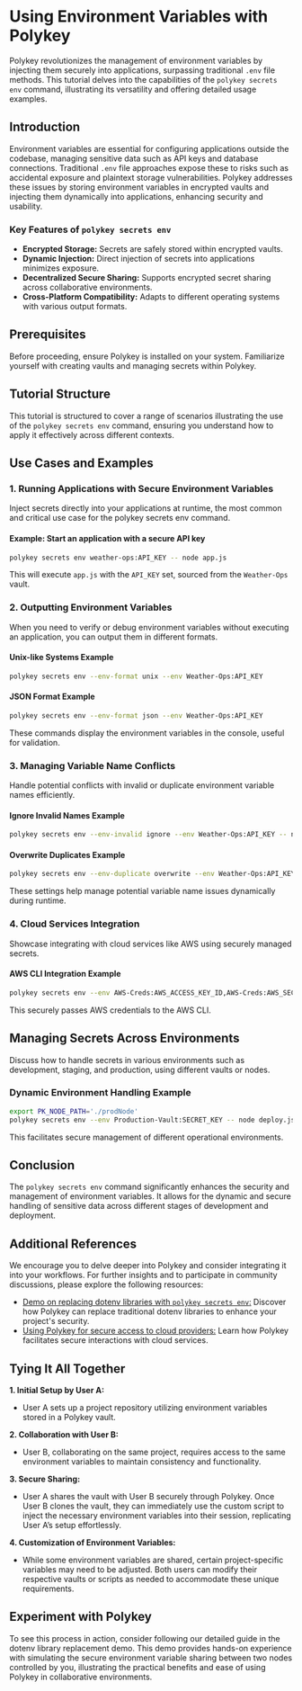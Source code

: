 # Using Environment Variables with Polykey

Polykey revolutionizes the management of environment variables by injecting them
securely into applications, surpassing traditional `.env` file methods. This
tutorial delves into the capabilities of the `polykey secrets env` command,
illustrating its versatility and offering detailed usage examples.

## Introduction

Environment variables are essential for configuring applications outside the
codebase, managing sensitive data such as API keys and database connections.
Traditional `.env` file approaches expose these to risks such as accidental
exposure and plaintext storage vulnerabilities. Polykey addresses these issues
by storing environment variables in encrypted vaults and injecting them
dynamically into applications, enhancing security and usability.

### Key Features of `polykey secrets env`

- **Encrypted Storage:** Secrets are safely stored within encrypted vaults.
- **Dynamic Injection:** Direct injection of secrets into applications minimizes
  exposure.
- **Decentralized Secure Sharing:** Supports encrypted secret sharing across
  collaborative environments.
- **Cross-Platform Compatibility:** Adapts to different operating systems with
  various output formats.

## Prerequisites

Before proceeding, ensure Polykey is installed on your system. Familiarize
yourself with creating vaults and managing secrets within Polykey.

## Tutorial Structure

This tutorial is structured to cover a range of scenarios illustrating the use
of the `polykey secrets env` command, ensuring you understand how to apply it
effectively across different contexts.

## Use Cases and Examples

### 1. Running Applications with Secure Environment Variables

Inject secrets directly into your applications at runtime, the most common and
critical use case for the polykey secrets env command.

#### Example: Start an application with a secure API key

```bash
polykey secrets env weather-ops:API_KEY -- node app.js
```

This will execute `app.js` with the `API_KEY` set, sourced from the
`Weather-Ops` vault.

### 2. Outputting Environment Variables

When you need to verify or debug environment variables without executing an
application, you can output them in different formats.

#### Unix-like Systems Example

```bash
polykey secrets env --env-format unix --env Weather-Ops:API_KEY
```

#### JSON Format Example

```bash
polykey secrets env --env-format json --env Weather-Ops:API_KEY
```

These commands display the environment variables in the console, useful for
validation.

### 3. Managing Variable Name Conflicts

Handle potential conflicts with invalid or duplicate environment variable names
efficiently.

#### Ignore Invalid Names Example

```bash
polykey secrets env --env-invalid ignore --env Weather-Ops:API_KEY -- node app.js
```

#### Overwrite Duplicates Example

```bash
polykey secrets env --env-duplicate overwrite --env Weather-Ops:API_KEY -- node app.js
```

These settings help manage potential variable name issues dynamically during
runtime.

### 4. Cloud Services Integration

Showcase integrating with cloud services like AWS using securely managed
secrets.

#### AWS CLI Integration Example

```bash
polykey secrets env --env AWS-Creds:AWS_ACCESS_KEY_ID,AWS-Creds:AWS_SECRET_ACCESS_KEY -- aws s3 ls
```

This securely passes AWS credentials to the AWS CLI.

## Managing Secrets Across Environments

Discuss how to handle secrets in various environments such as development,
staging, and production, using different vaults or nodes.

### Dynamic Environment Handling Example

```bash
export PK_NODE_PATH='./prodNode'
polykey secrets env --env Production-Vault:SECRET_KEY -- node deploy.js
```

This facilitates secure management of different operational environments.

## Conclusion

The `polykey secrets env` command significantly enhances the security and
management of environment variables. It allows for the dynamic and secure
handling of sensitive data across different stages of development and
deployment.

## Additional References

We encourage you to delve deeper into Polykey and consider integrating it into
your workflows. For further insights and to participate in community
discussions, please explore the following resources:

- [Demo on replacing dotenv libraries with `polykey secrets env`:](https://polykey.com/blog/introducing-polykey-a-future-security-standard-for-replacing-dotenv-libraries)
  Discover how Polykey can replace traditional dotenv libraries to enhance your
  project's security.
- [Using Polykey for secure access to cloud providers:](https://polykey.com/blog/introducing-a-new-standard-in-environment-secrets-management-with-polykey)
  Learn how Polykey facilitates secure interactions with cloud services.

## Tying It All Together

**1. Initial Setup by User A:**

- User A sets up a project repository utilizing environment variables stored in
  a Polykey vault.

**2. Collaboration with User B:**

- User B, collaborating on the same project, requires access to the same
  environment variables to maintain consistency and functionality.

**3. Secure Sharing:**

- User A shares the vault with User B securely through Polykey. Once User B
  clones the vault, they can immediately use the custom script to inject the
  necessary environment variables into their session, replicating User A’s setup
  effortlessly.

**4. Customization of Environment Variables:**

- While some environment variables are shared, certain project-specific
  variables may need to be adjusted. Both users can modify their respective
  vaults or scripts as needed to accommodate these unique requirements.

## Experiment with Polykey

To see this process in action, consider following our detailed guide in the
dotenv library replacement demo. This demo provides hands-on experience with
simulating the secure environment variable sharing between two nodes controlled
by you, illustrating the practical benefits and ease of using Polykey in
collaborative environments.
